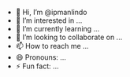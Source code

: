- 👋 Hi, I’m @ipmanlindo
- 👀 I’m interested in ...
- 🌱 I’m currently learning ...
- 💞️ I’m looking to collaborate on ...
- 📫 How to reach me ...
- 😄 Pronouns: ...
- ⚡ Fun fact: ...

<!---
ipmanlindo/ipmanlindo is a ✨ special ✨ repository because its `README.md` (this file) appears on your GitHub profile.
You can click the Preview link to take a look at your changes.
--->
